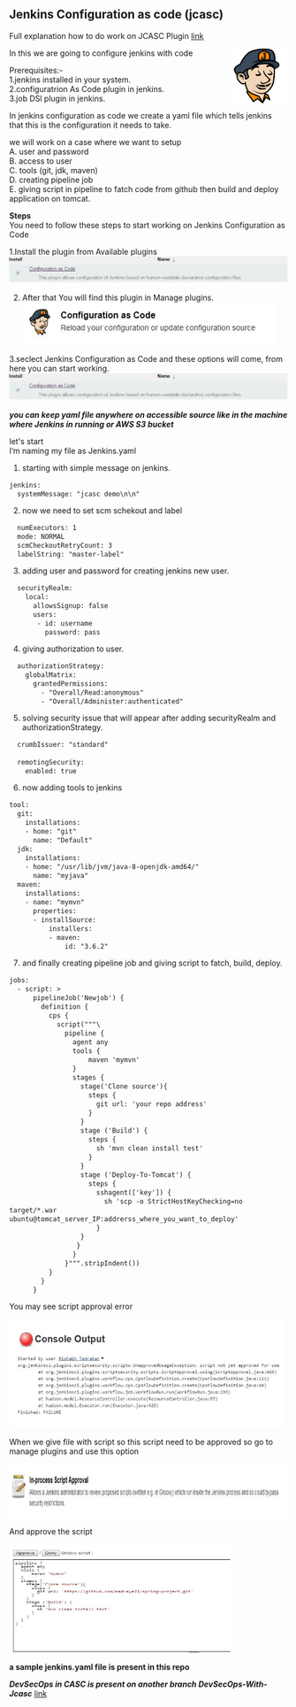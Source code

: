 ## Jenkins Configuration as code (jcasc)

Full explanation how to do work on JCASC Plugin [link](https://github.com/jenkinsci/configuration-as-code-plugin) 

<img src="https://github.com/Rishabh-Tamrakar/Jenkins-Configuration-as-Code-jcasc/blob/master/images/jcasc.JPG" align="right" height="100" width="100">

In this we are going to configure jenkins with code

Prerequisites:-\
1.jenkins installed in your system.\
2.configuratrion As Code plugin in jenkins.\
3.job DSl plugin in jenkins.

In jenkins configuration as code we create a yaml file which tells jenkins that this is the configuration it needs to take.

we will work on a case where we want to setup\
A. user and password\
B. access to user\
C. tools (git, jdk, maven)\
D. creating pipeline job\
E. giving script in pipeline to fatch code from github then build and deploy application on tomcat.

**Steps**\
You need to follow these steps to start working on Jenkins Configuration as Code

1.Install the plugin from Available plugins
![Alt text](https://github.com/Rishabh-Tamrakar/Jenkins-Configuration-as-Code-jcasc/blob/master/images/1.JPG)

2. After that You will find this plugin in Manage plugins.
![Alt text](https://github.com/Rishabh-Tamrakar/Jenkins-Configuration-as-Code-jcasc/blob/master/images/2.JPG)

3.seclect Jenkins Configuration as Code and these options will come, from here you can start working.
![Alt text](https://github.com/Rishabh-Tamrakar/Jenkins-Configuration-as-Code-jcasc/blob/master/images/1.JPG)


***you can keep yaml file anywhere on accessible source like in the machine where Jenkins in running or AWS S3 bucket***

let's start \
I’m naming my file as Jenkins.yaml

1. starting with simple message on jenkins.
```
jenkins:
  systemMessage: "jcasc demo\n\n"
```
2. now we need to set scm schekout and label
```
  numExecutors: 1
  mode: NORMAL
  scmCheckoutRetryCount: 3
  labelString: "master-label"
```
3. adding user and password for creating jenkins new user.
```
  securityRealm:
    local:
      allowsSignup: false
      users:
       - id: username
         password: pass
```       
4. giving authorization to user.
```
  authorizationStrategy:
    globalMatrix:
      grantedPermissions:
        - "Overall/Read:anonymous"
        - "Overall/Administer:authenticated"
```
5. solving security issue that will appear after adding securityRealm and authorizationStrategy.
```
  crumbIssuer: "standard"

  remotingSecurity:
    enabled: true
```   
6. now adding tools to jenkins
```
tool:
  git:
    installations:
    - home: "git"
      name: "Default"
  jdk:
    installations:
    - home: "/usr/lib/jvm/java-8-openjdk-amd64/"
      name: "myjava"
  maven:
    installations:
    - name: "mymvn"
      properties:
      - installSource:
          installers:
          - maven:
              id: "3.6.2"
 ```             
7. and finally creating pipeline job and giving script to fatch, build, deploy.
```
jobs:
  - script: >
      pipelineJob('Newjob') {
        definition {
          cps {
            script("""\
              pipeline {
                agent any
                tools {
                    maven 'mymvn'
                }
                stages {
                  stage('Clone source'){
                    steps {
                      git url: 'your repo address'
                    }
                  }
                  stage ('Build') {
                    steps {
                      sh 'mvn clean install test'
                    }
                  }
                  stage ('Deploy-To-Tomcat') {
                    steps {
                      sshagent(['key']) {
                        sh 'scp -o StrictHostKeyChecking=no target/*.war ubuntu@tomcat_server_IP:addrerss_where_you_want_to_deploy'
                      }
                  }
                 }
                }
              }""".stripIndent())
          }
        }
      }

```
You may see script approval error

<img src="https://github.com/Rishabh-Tamrakar/Jenkins-Configuration-as-Code-jcasc/blob/master/images/script%20aprove%20error.JPG" align="center" height="200" width="500">

When we give file with script so this script need to be approved so go to manage plugins and use this option

<img src="https://github.com/Rishabh-Tamrakar/Jenkins-Configuration-as-Code-jcasc/blob/master/images/script%20apprve%20option.JPG" align="center" height="100" width="1000">

And approve the script

<img src="https://github.com/Rishabh-Tamrakar/Jenkins-Configuration-as-Code-jcasc/blob/master/images/script%20apprve.JPG" align="center" height="200" width="400">

**a sample jenkins.yaml file is present in this repo**

***DevSecOps in CASC is present on another branch DevSecOps-With-Jcasc*** [link](https://github.com/Rishabh-Tamrakar/Jenkins-Configuration-as-Code-jcasc/tree/DevSecOps-With-Jcasc)
